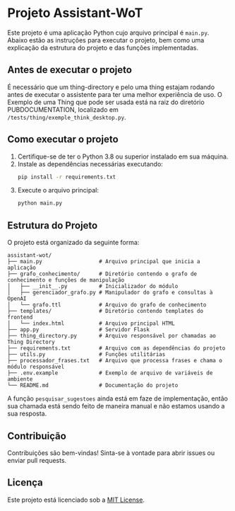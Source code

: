 # Projeto Assistant-WoT

Este projeto é uma aplicação Python cujo arquivo principal é `main.py`. Abaixo estão as instruções para executar o projeto, bem como uma explicação da estrutura do projeto e das funções implementadas.

## Antes de executar o projeto

É necessário que um thing-directory e pelo uma thing estajam rodando antes de executar o assistente para ter uma melhor experiência de uso.
O Exemplo de uma Thing que pode ser usada está na raiz do diretório PUBDOCUMENTATION, localizado em `/tests/thing/exemple_think_desktop.py`.

## Como executar o projeto

1. Certifique-se de ter o Python 3.8 ou superior instalado em sua máquina.
2. Instale as dependências necessárias executando:
    ```bash
    pip install -r requirements.txt
    ```
3. Execute o arquivo principal:
    ```bash
    python main.py
    ```

## Estrutura do Projeto

O projeto está organizado da seguinte forma:
```
assistant-wot/
├── main.py                  # Arquivo principal que inicia a aplicação
├── grafo_conhecimento/      # Diretório contendo o grafo de conhecimento e funções de manipulação
│   ├── __init__.py          # Inicializador do módulo
│   ├── gerenciador_grafo.py # Manipulador do grafo e consultas à OpenAI
│   └── grafo.ttl            # Arquivo do grafo de conhecimento
├── templates/               # Diretório contendo templates do frontend
│   └── index.html           # Arquivo principal HTML
├── app.py                   # Servidor Flask
├── thing_directory.py       # Arquivo responsável por chamadas ao Thing Directory
├── requirements.txt         # Arquivo com as dependências do projeto
├── utils.py                 # Funções utilitárias
├── processador_frases.txt   # Arquivo que processa frases e chama o módulo responsável
├── .env.example             # Exemplo de arquivo de variáveis de ambiente
└── README.md                # Documentação do projeto
```

A função `pesquisar_sugestoes` ainda está em faze de implementação, então sua chamada está sendo feito de maneira manual e não estamos usando a sua resposta.

## Contribuição

Contribuições são bem-vindas! Sinta-se à vontade para abrir issues ou enviar pull requests.

## Licença

Este projeto está licenciado sob a [MIT License](LICENSE).